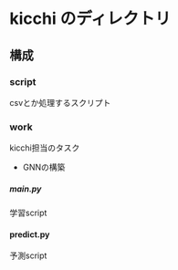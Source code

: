 # kicchi のディレクトリ

## 構成
### script
csvとか処理するスクリプト

### work
kicchi担当のタスク
* GNNの構築
##### main.py
学習script
#### predict.py
予測script
